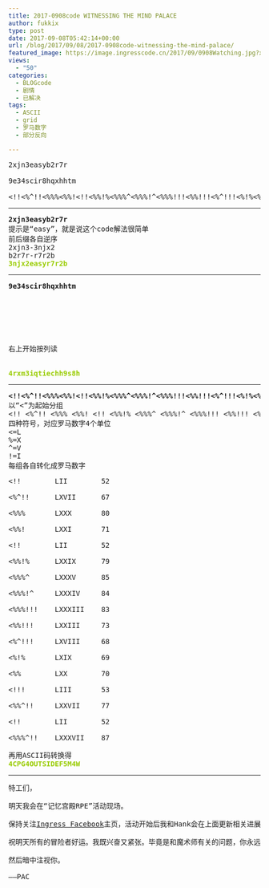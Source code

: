 ```yaml
---
title: 2017-0908code WITNESSING THE MIND PALACE
author: fukkix
type: post
date: 2017-09-08T05:42:14+00:00
url: /blog/2017/09/08/2017-0908code-witnessing-the-mind-palace/
featured_image: https://image.ingresscode.cn/2017/09/0908Watching.jpg?x-oss-process=image/resize,m_fill,w_700,h_220
views:
  - "50"
categories:
  - BLOGcode
  - 剧情
  - 已解决
tags:
  - ASCII
  - grid
  - 罗马数字
  - 部分反向

---
```

<pre>2xjn3easyb2r7r

9e34scir8hqxhhtm

&lt;!!&lt;%^!!&lt;%%%&lt;%%!&lt;!!&lt;%%!%&lt;%%%^&lt;%%%!^&lt;%%%!!!&lt;%%!!!&lt;%^!!!&lt;%!%&lt;%%&lt;!!!&lt;%%^!!&lt;!!&lt;%%%^!!
<!--more--></pre>

* * *

<pre><strong>2xjn3easyb2r7r
</strong>提示是“easy”，就是说这个code解法很简单
前后缀各自逆序
2xjn3-3njx2
b2r7r-r7r2b<strong>
<span style="color: #99cc00;">3njx2easyr7r2b</span></strong></pre>

* * *

<pre><strong>9e34scir8hqxhhtm
</strong>


<table border="0" cellpading="0" cellspacing="0"   >
  
  	
  
</table>

右上开始按列读

<strong>
<span style="color: #99cc00;">4rxm3iqtiechh9s8h</span></strong></pre>

* * *

<pre><strong>&lt;!!&lt;%^!!&lt;%%%&lt;%%!&lt;!!&lt;%%!%&lt;%%%^&lt;%%%!^&lt;%%%!!!&lt;%%!!!&lt;%^!!!&lt;%!%&lt;%%&lt;!!!&lt;%%^!!&lt;!!&lt;%%%^!!
</strong>以“&lt;”为起始分组
&lt;!! &lt;%^!! &lt;%%% &lt;%%! &lt;!! &lt;%%!% &lt;%%%^ &lt;%%%!^ &lt;%%%!!! &lt;%%!!! &lt;%^!!! &lt;%!% &lt;%% &lt;!!! &lt;%%^!! &lt;!! &lt;%%%^!!
四种符号，对应罗马数字4个单位
&lt;=L
%=X
^=V
!=I
每组各自转化成罗马数字</pre>

<pre>&lt;!!        LII        52

&lt;%^!!      LXVII      67

&lt;%%%       LXXX       80

&lt;%%!       LXXI       71

&lt;!!        LII        52

&lt;%%!%      LXXIX      79

&lt;%%%^      LXXXV      85

&lt;%%%!^     LXXXIV     84

&lt;%%%!!!    LXXXIII    83

&lt;%%!!!     LXXIII     73

&lt;%^!!!     LXVIII     68

&lt;%!%       LXIX       69

&lt;%%        LXX        70

&lt;!!!       LIII       53

&lt;%%^!!     LXXVII     77

&lt;!!        LII        52

&lt;%%%^!!    LXXXVII    87

再用ASCII码转换得
<span style="color: #99cc00;"><strong>4CPG4OUTSIDEF5M4W</strong></span></pre>

* * *

<pre>特工们，

明天我会在“记忆宫殿RPE”活动现场。

保持关注<a href="https://www.facebook.com/Ingress/">Ingress Facebook</a>主页，活动开始后我和Hank会在上面更新相关进展。如果想近距离感受这个活动的话可以移步<a href="https://www.twitch.tv/ingress">Twitch</a>。

祝明天所有的冒险者好运。我既兴奋又紧张。毕竟是和魔术师有关的问题，你永远不知道要面对的是什么，而他们最后手里总是一堆手牌……

然后暗中注视你。

——PAC</pre>